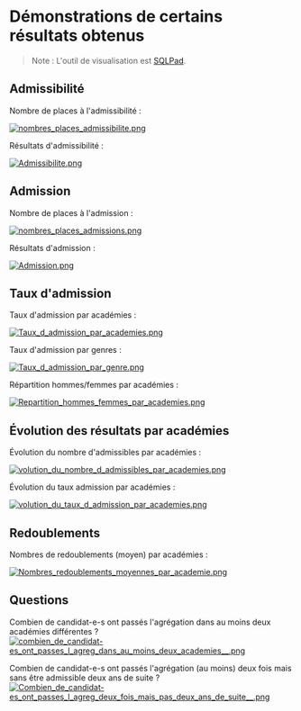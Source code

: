 # Démonstrations de certains résultats obtenus

> Note : L'outil de visualisation est [SQLPad](https://rickbergfalk.github.io/sqlpad/).

## Admissibilité

Nombre de places à l'admissibilité :

[![nombres_places_admissibilite.png](nombres_places_admissibilite.png)](nombres_places_admissibilite.png)

Résultats d'admissibilité :

[![Admissibilite.png](Admissibilite.png)](Admissibilite.png)

## Admission

Nombre de places à l'admission :

[![nombres_places_admissions.png](nombres_places_admissions.png)](nombres_places_admissions.png)

Résultats d'admission :

[![Admission.png](Admission.png)](Admission.png)

## Taux d'admission

Taux d'admission par académies :

[![Taux_d_admission_par_academies.png](Taux_d_admission_par_academies.png)](Taux_d_admission_par_academies.png)

Taux d'admission par genres :

[![Taux_d_admission_par_genre.png](Taux_d_admission_par_genre.png)](Taux_d_admission_par_genre.png)

Répartition hommes/femmes par académies :

[![Repartition_hommes_femmes_par_academies.png](Repartition_hommes_femmes_par_academies.png)](Repartition_hommes_femmes_par_academies.png)

## Évolution des résultats par académies

Évolution du nombre d'admissibles par académies :

[![volution_du_nombre_d_admissibles_par_academies.png](volution_du_nombre_d_admissibles_par_academies.png)](volution_du_nombre_d_admissibles_par_academies.png)

Évolution du taux admission par académies :

[![volution_du_taux_d_admission_par_academies.png](volution_du_taux_d_admission_par_academies.png)](volution_du_taux_d_admission_par_academies.png)

## Redoublements

Nombres de redoublements (moyen) par académies :

[![Nombres_redoublements_moyennes_par_academie.png](Nombres_redoublements_moyennes_par_academie.png)](Nombres_redoublements_moyennes_par_academie.png)

## Questions

Combien de candidat-e-s ont passés l'agrégation dans au moins deux académies différentes ?
[![combien_de_candidat-es_ont_passes_l_agreg_dans_au_moins_deux_academies__.png](combien_de_candidat-es_ont_passes_l_agreg_dans_au_moins_deux_academies__.png)](combien_de_candidat-es_ont_passes_l_agreg_dans_au_moins_deux_academies__.png)

Combien de candidat-e-s ont passés l'agrégation (au moins) deux fois mais sans être admissible deux ans de suite ?
[![Combien_de_candidat-es_ont_passes_l_agreg_deux_fois_mais_pas_deux_ans_de_suite__.png](Combien_de_candidat-es_ont_passes_l_agreg_deux_fois_mais_pas_deux_ans_de_suite__.png)](Combien_de_candidat-es_ont_passes_l_agreg_deux_fois_mais_pas_deux_ans_de_suite__.png)
